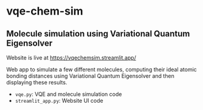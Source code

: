# vqe-chem-sim
## Molecule simulation using Variational Quantum Eigensolver

Website is live at https://vqechemsim.streamlit.app/

Web app to simulate a few different molecules, computing their ideal atomic bonding distances using Variational Quantum Eigensolver and then displaying these results.

- `vqe.py`: VQE and molecule simulation code
- `streamlit_app.py`: Website UI code
